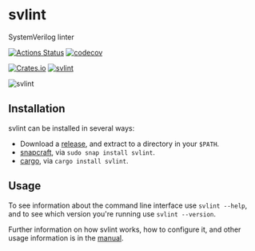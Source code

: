 # svlint

SystemVerilog linter

[![Actions Status](https://github.com/dalance/svlint/workflows/Regression/badge.svg)](https://github.com/dalance/svlint/actions)
[![codecov](https://codecov.io/gh/dalance/svlint/branch/master/graph/badge.svg)](https://codecov.io/gh/dalance/svlint)

[![Crates.io](https://img.shields.io/crates/v/svlint.svg)](https://crates.io/crates/svlint)
[![svlint](https://snapcraft.io/svlint/badge.svg)](https://snapcraft.io/svlint)

![svlint](https://user-images.githubusercontent.com/4331004/67759664-377b5480-fa83-11e9-895f-7deef6dde516.png)


## Installation

svlint can be installed in several ways:
- Download a [release](https://github.com/dalance/svlint/releases/latest), and
  extract to a directory in your `$PATH`.
- [snapcraft](https://snapcraft.io/svlint), via
  `sudo snap install svlint`.
- [cargo](https://crates.io/crates/svlint), via
  `cargo install svlint`.


## Usage

To see information about the command line interface use `svlint --help`,
and to see which version you're running use `svlint --version`.

Further information on how svlint works, how to configure it, and other usage
information is in the [manual](./MANUAL.md).
